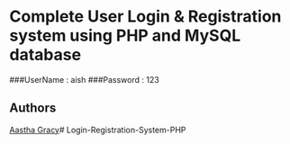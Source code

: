# Complete User Login & Registration system using PHP and MySQL database



###UserName : aish
###Password : 123



## Authors

[Aastha Gracy](https://github.com/aasthagracy)#   L o g i n - R e g i s t r a t i o n - S y s t e m - P H P  
 